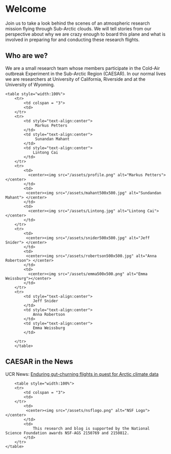 # Welcome

Join us to take a look behind the scenes of an atmospheric research mission flying through Sub-Arctic clouds. We will tell stories from our perspective about why we are crazy enough to board this plane and what is involved in preparing for and conducting these research flights.

## Who are we?

We are a small research team whose members participate in the Cold-Air outbreak Experiment in the Sub-Arctic Region (CAESAR). In our normal lives we are researchers at University of California, Riverside and at the University of Wyoming.

~~~
<table style="width:100%">
    <tr>
        <td colspan = "3">
        <td>
    </tr>
    <tr>
        <td style="text-align:center">
             Markus Petters  
        </td>
        <td style="text-align:center">
             Sunandan Mahant  
        </td>
        <td style="text-align:center">
            Lintong Cai
        </td>
    </tr>
    <tr>
        <td>
          <center><img src="/assets/profile.png" alt="Markus Petters"></center>
        </td>
        <td>
         <center><img src="/assets/mahant500x500.jpg" alt="Sundandan Mahant"> </center>
        </td>
        <td>
          <center><img src="/assets/Lintong.jpg" alt="Lintong Cai"></center>
        </td>
    </tr>
    <tr>
        <td>
         <center><img src="/assets/snider500x500.jpg" alt="Jeff Snider"> </center>
        </td>
        <td>
         <center><img src="/assets/robertson500x500.jpg" alt="Anna Robertson"> </center>
        </td>
        <td>
          <center><img src="/assets/emma500x500.png" alt="Emma Weissburg"></center>
        </td>
    </tr>
    <tr>
        <td style="text-align:center">
            Jeff Snider 
        </td>
        <td style="text-align:center">
            Anna Robertson  
        </td>
        <td style="text-align:center">
            Emma Weissburg
        </td>

    </tr>
    </table>
~~~

## CAESAR in the News

UCR News: [Enduring gut-churning flights in quest for Arctic climate data](https://news.ucr.edu/articles/2024/03/06/enduring-gut-churning-flights-quest-arctic-climate-data)

~~~
    <table style="width:100%">
    <tr>
        <td colspan = "3">
        <td>
    </tr>
        <td>
         <center><img src="/assets/nsflogo.png" alt="NSF Logo"> </center>
        </td>
        <td>
            This research and blog is supported by the National Science Foundation awards NSF-AGS 2150769 and 2150812.
        </td>
    </tr>
</table>
~~~
